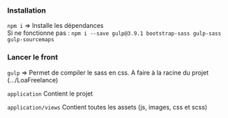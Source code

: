 ### Installation

``npm i`` => Installe les dépendances 
<br> Si ne fonctionne pas :
``npm i --save gulp@3.9.1 bootstrap-sass gulp-sass gulp-sourcemaps``

### Lancer le front

``gulp`` => Permet de compiler le sass en css. A faire à la racine du projet (.../LoaFreelance)

``application``  Contient le projet

``application/views``  Contient toutes les assets (js, images, css et scss)


